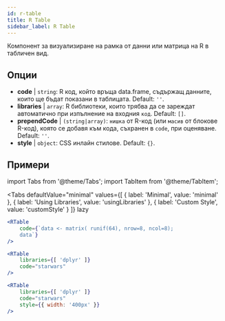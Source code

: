 ```yaml
---
id: r-table
title: R Table
sidebar_label: R Table
---
```


Компонент за визуализиране на рамка от данни или матрица на R в табличен вид.

## Опции

* __code__ | `string`: R код, който връща data.frame, съдържащ данните, които ще бъдат показани в таблицата. Default: `''`.
* __libraries__ | `array`: R библиотеки, които трябва да се зареждат автоматично при изпълнение на входния `код`. Default: `[]`.
* __prependCode__ | `(string|array)`: `нишка` от R-код (или `масив` от блокове R-код), която се добавя към кода, съхранен в `code`, при оценяване. Default: `''`.
* __style__ | `object`: CSS инлайн стилове. Default: `{}`.


## Примери


import Tabs from '@theme/Tabs';
import TabItem from '@theme/TabItem';

<Tabs
    defaultValue="minimal"
    values={[
        { label: 'Minimal', value: 'minimal' },
        { label: 'Using Libraries', value: 'usingLibraries' },
        { label: 'Custom Style', value: 'customStyle' }
    ]}
    lazy
>

<TabItem value="minimal" >

```jsx live
<RTable
    code={`data <- matrix( runif(64), nrow=8, ncol=8); 
    data`}
/>
```

</TabItem>

<TabItem value="usingLibraries" >

```jsx live
<RTable 
    libraries={[ 'dplyr' ]}
    code="starwars"
/>
```

</TabItem>

<TabItem value="customStyle" >

```jsx live
<RTable 
    libraries={[ 'dplyr' ]}
    code="starwars"
    style={{ width: '400px' }}
/>
```

</TabItem>

</Tabs>

